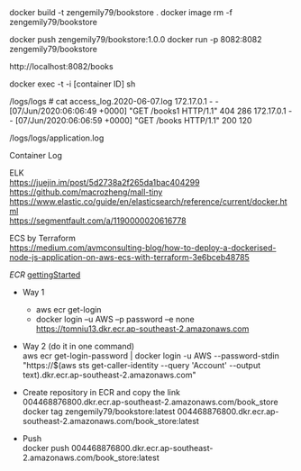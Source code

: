 ##

docker build -t zengemily79/bookstore .
docker image rm -f zengemily79/bookstore

docker push zengemily79/bookstore:1.0.0
docker run -p 8082:8082 zengemily79/bookstore

http://localhost:8082/books

docker exec -t -i [container ID] sh


/logs/logs # cat access_log.2020-06-07.log 
172.17.0.1 - - [07/Jun/2020:06:06:49 +0000] "GET /books1 HTTP/1.1" 404 286
172.17.0.1 - - [07/Jun/2020:06:06:59 +0000] "GET /books HTTP/1.1" 200 120

/logs/logs/application.log

Container Log

ELK <br/>
https://juejin.im/post/5d2738a2f265da1bac404299 <br/>
https://github.com/macrozheng/mall-tiny <br/>
https://www.elastic.co/guide/en/elasticsearch/reference/current/docker.html <br/>
https://segmentfault.com/a/1190000020616778 <br/>

ECS by Terraform <br/>
https://medium.com/avmconsulting-blog/how-to-deploy-a-dockerised-node-js-application-on-aws-ecs-with-terraform-3e6bceb48785

*ECR*
[gettingStarted](https://docs.aws.amazon.com/zh_cn/AmazonECR/latest/userguide/getting-started-cli.html)

* Way 1
  * aws ecr get-login
  * docker login –u AWS –p password –e none https://tomniu13.dkr.ecr.ap-southeast-2.amazonaws.com
* Way 2 (do it in one command) <br/>
aws ecr get-login-password | docker login -u AWS --password-stdin "https://$(aws sts get-caller-identity --query 'Account' --output text).dkr.ecr.ap-southeast-2.amazonaws.com"

* Create repository in ECR and copy the link <br/>
004468876800.dkr.ecr.ap-southeast-2.amazonaws.com/book_store
docker tag zengemily79/bookstore:latest 004468876800.dkr.ecr.ap-southeast-2.amazonaws.com/book_store:latest
* Push <br/>
docker push 004468876800.dkr.ecr.ap-southeast-2.amazonaws.com/book_store:latest
